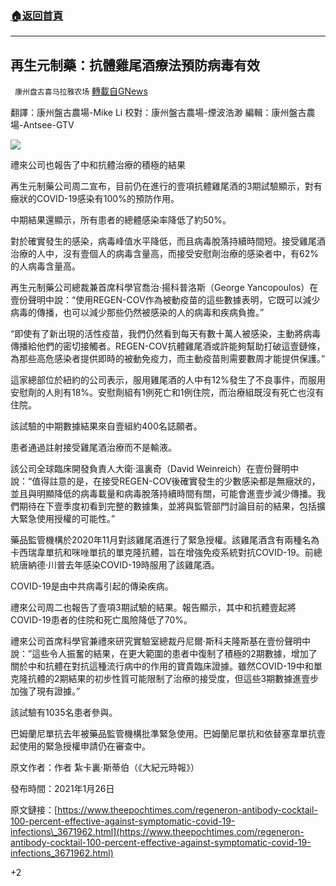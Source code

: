 ###  [:house:返回首頁](https://github.com/ourhimalayas/txt)
---

## 再生元制藥：抗體雞尾酒療法預防病毒有效
` 康州盘古喜马拉雅农场` [轉載自GNews](https://gnews.org/zh-hans/845719/)

翻譯：康州盤古農場-Mike Li
校對：康州盤古農場-煙波浩渺
編輯：康州盤古農場-Antsee-GTV

![]()![](https://gnews.org/wp-content/uploads/2021/01/Screen-Shot-2021-01-30-at-11.26.19-1.png)

禮來公司也報告了中和抗體治療的積極的結果

再生元制藥公司周二宣布，目前仍在進行的壹項抗體雞尾酒的3期試驗顯示，對有癥狀的COVID-19感染有100%的預防作用。

中期結果還顯示，所有患者的總體感染率降低了約50%。

對於確實發生的感染，病毒峰值水平降低，而且病毒脫落持續時間短。接受雞尾酒治療的人中，沒有壹個人的病毒含量高，而接受安慰劑治療的感染者中，有62%的人病毒含量高。

再生元制藥公司總裁兼首席科學官喬治·揚科普洛斯（George Yancopoulos）在壹份聲明中說：“使用REGEN-COV作為被動疫苗的這些數據表明，它既可以減少病毒的傳播，也可以減少那些仍然被感染的人的病毒和疾病負擔。”

“即使有了新出現的活性疫苗，我們仍然看到每天有數十萬人被感染，主動將病毒傳播給他們的密切接觸者。REGEN-COV抗體雞尾酒或許能夠幫助打破這壹鏈條，為那些高危感染者提供即時的被動免疫力，而主動疫苗則需要數周才能提供保護。”

這家總部位於紐約的公司表示，服用雞尾酒的人中有12%發生了不良事件，而服用安慰劑的人則有18%。安慰劑組有1例死亡和1例住院，而治療組既沒有死亡也沒有住院。

該試驗的中期數據結果來自壹組約400名誌願者。

患者通過註射接受雞尾酒治療而不是輸液。

該公司全球臨床開發負責人大衛·溫裏奇（David Weinreich）在壹份聲明中說：“值得註意的是，在接受REGEN-COV後確實發生的少數感染都是無癥狀的，並且與明顯降低的病毒載量和病毒脫落持續時間有關，可能會進壹步減少傳播。我們期待在下壹季度初看到完整的數據集，並將與監管部門討論目前的結果，包括擴大緊急使用授權的可能性。”

藥品監管機構於2020年11月對該雞尾酒進行了緊急授權。該雞尾酒含有兩種名為卡西瑞韋單抗和咪唑單抗的單克隆抗體，旨在增強免疫系統對抗COVID-19。前總統唐納德·川普去年感染COVID-19時服用了該雞尾酒。

COVID-19是由中共病毒引起的傳染疾病。

禮來公司周二也報告了壹項3期試驗的結果。報告顯示，其中和抗體壹起將COVID-19患者的住院和死亡風險降低了70%。

禮來公司首席科學官兼禮來研究實驗室總裁丹尼爾·斯科夫隆斯基在壹份聲明中說：”這些令人振奮的結果，在更大範圍的患者中復制了積極的2期數據，增加了關於中和抗體在對抗這種流行病中的作用的寶貴臨床證據。雖然COVID-19中和單克隆抗體的2期結果的初步性質可能限制了治療的接受度，但這些3期數據進壹步加強了現有證據。”

該試驗有1035名患者參與。

巴姆蘭尼單抗去年被藥品監管機構批準緊急使用。巴姆蘭尼單抗和依替塞韋單抗壹起使用的緊急授權申請仍在審查中。

原文作者：作者 紮卡裏·斯蒂伯（《大紀元時報》）

發布時間：2021年1月26日

原文鏈接：[https://www.theepochtimes.com/regeneron-antibody-cocktail-100-percent-effective-against-symptomatic-covid-19-infections\_3671962.html](https://www.theepochtimes.com/regeneron-antibody-cocktail-100-percent-effective-against-symptomatic-covid-19-infections_3671962.html)

+2
